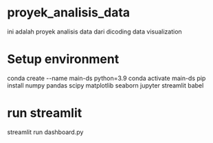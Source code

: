 # proyek_analisis_data
ini adalah proyek analisis data dari dicoding data visualization

# Setup environment
conda create --name main-ds python=3.9
conda activate main-ds
pip install numpy pandas scipy matplotlib seaborn jupyter streamlit babel

# run streamlit
streamlit run dashboard.py
